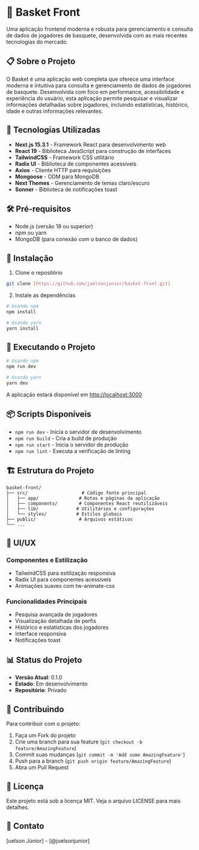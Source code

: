 # 🏀 Basket Front

Uma aplicação frontend moderna e robusta para gerenciamento e consulta de dados de jogadores de basquete, desenvolvida com as mais recentes tecnologias do mercado.

## 📋 Sobre o Projeto

O Basket é uma aplicação web completa que oferece uma interface moderna e intuitiva para consulta e gerenciamento de dados de jogadores de basquete. Desenvolvida com foco em performance, acessibilidade e experiência do usuário, esta aplicação permite pesquisar e visualizar informações detalhadas sobre jogadores, incluindo estatísticas, histórico, idade e outras informações relevantes.

## 🚀 Tecnologias Utilizadas

- **Next.js 15.3.1** - Framework React para desenvolvimento web
- **React 19** - Biblioteca JavaScript para construção de interfaces
- **TailwindCSS** - Framework CSS utilitário
- **Radix UI** - Biblioteca de componentes acessíveis
- **Axios** - Cliente HTTP para requisições
- **Mongoose** - ODM para MongoDB
- **Next Themes** - Gerenciamento de temas claro/escuro
- **Sonner** - Biblioteca de notificações toast

## 🛠️ Pré-requisitos

- Node.js (versão 18 ou superior)
- npm ou yarn
- MongoDB (para conexão com o banco de dados)

## 🔧 Instalação

1. Clone o repositório
```bash
git clone [https://github.com/juelsonjunior/basket-front.git]
```

2. Instale as dependências
```bash
# Usando npm
npm install

# Usando yarn
yarn install
```

## 🚀 Executando o Projeto

```bash
# Usando npm
npm run dev

# Usando yarn
yarn dev
```

A aplicação estará disponível em [http://localhost:3000](http://localhost:3000)

## 📦 Scripts Disponíveis

- `npm run dev` - Inicia o servidor de desenvolvimento
- `npm run build` - Cria a build de produção
- `npm run start` - Inicia o servidor de produção
- `npm run lint` - Executa a verificação de linting

## 🏗️ Estrutura do Projeto

```
basket-front/
├── src/                    # Código fonte principal
│   ├── app/               # Rotas e páginas da aplicação
│   ├── components/        # Componentes React reutilizáveis
│   ├── lib/              # Utilitários e configurações
│   └── styles/           # Estilos globais
├── public/                # Arquivos estáticos
└── ...
```

## 🎨 UI/UX

### Componentes e Estilização
- TailwindCSS para estilização responsiva
- Radix UI para componentes acessíveis
- Animações suaves com tw-animate-css

### Funcionalidades Principais
- Pesquisa avançada de jogadores
- Visualização detalhada de perfis
- Histórico e estatísticas dos jogadores
- Interface responsiva
- Notificações toast

## 📊 Status do Projeto

- **Versão Atual**: 0.1.0
- **Estado**: Em desenvolvimento
- **Repositório**: Privado

## 🤝 Contribuindo

Para contribuir com o projeto:

1. Faça um Fork do projeto
2. Crie uma branch para sua feature (`git checkout -b feature/AmazingFeature`)
3. Commit suas mudanças (`git commit -m 'Add some AmazingFeature'`)
4. Push para a branch (`git push origin feature/AmazingFeature`)
5. Abra um Pull Request

## 📝 Licença

Este projeto está sob a licença MIT. Veja o arquivo LICENSE para mais detalhes.

## 📧 Contato

[uelson Júnior] - [@juelsonjunior]

